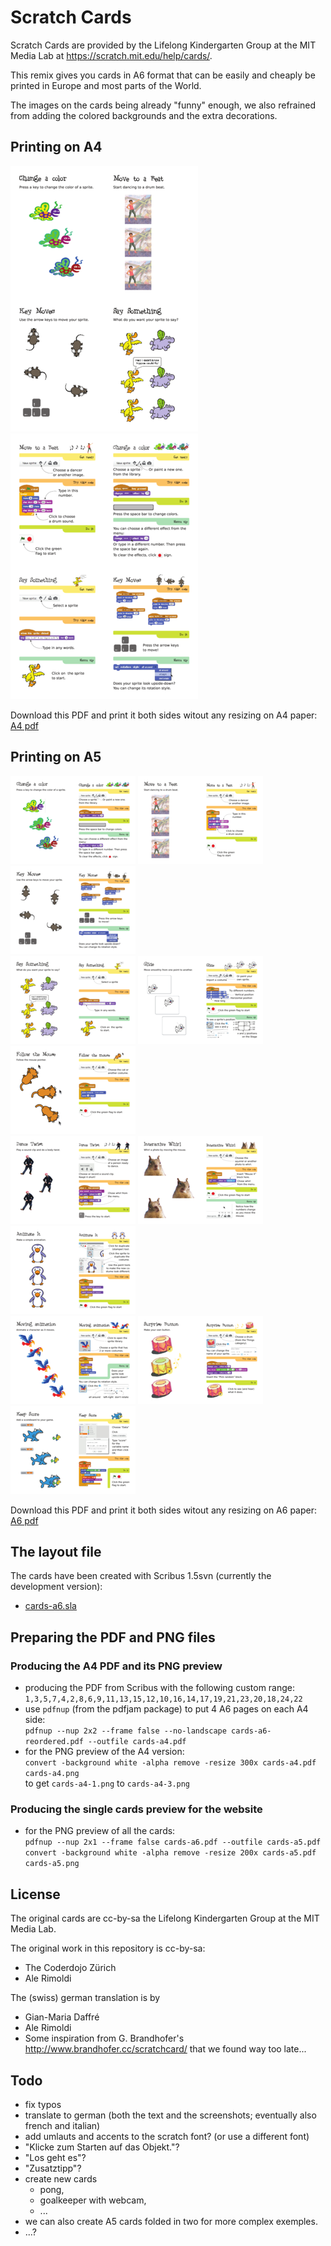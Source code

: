 # Scratch Cards

Scratch Cards are provided by the Lifelong Kindergarten Group at the MIT Media Lab at <https://scratch.mit.edu/help/cards/>.

This remix gives you cards in A6 format that can be easily and cheaply be printed in Europe and most parts of the World.

The images on the cards being already "funny" enough, we also refrained from adding the colored backgrounds and the extra decorations.

## Printing on A4

![preview first page](preview/cards-a4-0.png)
![preview second page](preview/cards-a4-1.png)  

Download this PDF and print it both sides witout any resizing on A4 paper:  
[A4 pdf](cards-a4.pdf)

## Printing on A5

![](preview/cards-a5-0.png)
![](preview/cards-a5-1.png)
![](preview/cards-a5-2.png)  
![](preview/cards-a5-3.png)
![](preview/cards-a5-4.png)
![](preview/cards-a5-5.png)  
![](preview/cards-a5-6.png)
![](preview/cards-a5-7.png)
![](preview/cards-a5-8.png)  
![](preview/cards-a5-9.png)
![](preview/cards-a5-10.png)
![](preview/cards-a5-11.png)

Download this PDF and print it both sides witout any resizing on A6 paper:  
[A6 pdf](cards-a6.pdf)

## The layout file

The cards have been created with Scribus 1.5svn (currently the development version):

- [cards-a6.sla](cards-a6.sla)

## Preparing the PDF and PNG files

### Producing the A4 PDF and its PNG preview

- producing the PDF from Scribus with the following custom range:  
  `1,3,5,7,4,2,8,6,9,11,13,15,12,10,16,14,17,19,21,23,20,18,24,22`
- use `pdfnup` (from the pdfjam package) to put 4 A6 pages on each A4 side:  
  `pdfnup --nup 2x2 --frame false --no-landscape cards-a6-reordered.pdf --outfile cards-a4.pdf`
- for the PNG preview of the A4 version:  
  `convert -background white -alpha remove -resize 300x cards-a4.pdf cards-a4.png`  
  to get `cards-a4-1.png` to `cards-a4-3.png`

### Producing the single cards preview for the website

- for the PNG preview of all the cards:  
  `pdfnup --nup 2x1 --frame false cards-a6.pdf --outfile cards-a5.pdf`  
  `convert -background white -alpha remove -resize 200x cards-a5.pdf cards-a5.png`

## License

The original cards are cc-by-sa the Lifelong Kindergarten Group at the MIT Media Lab.

The original work in this repository is cc-by-sa:
- The Coderdojo Zürich
- Ale Rimoldi

The (swiss) german translation is by
- Gian-Maria Daffré
- Ale Rimoldi
- Some inspiration from G. Brandhofer's <http://www.brandhofer.cc/scratchcard/> that we found way too late...

## Todo

- fix typos 
- translate to german (both the text and the screenshots; eventually also french and italian) 
- add umlauts and accents to the scratch font? (or use a different font)
- "Klicke zum Starten auf das Objekt."?
- "Los geht es"?
- "Zusatztipp"?
- create new cards
  - pong,
  - goalkeeper with webcam,
  - ...
- we can also create A5 cards folded in two for more complex exemples.
- ...? 
